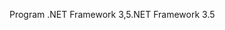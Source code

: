 <span data-ttu-id="38090-101">Program .NET Framework 3,5</span><span class="sxs-lookup"><span data-stu-id="38090-101">.NET Framework 3.5</span></span>